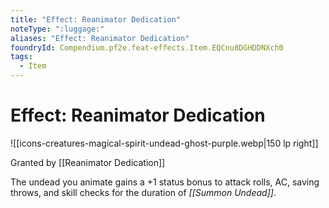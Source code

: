 ```yaml
---
title: "Effect: Reanimator Dedication"
noteType: ":luggage:"
aliases: "Effect: Reanimator Dedication"
foundryId: Compendium.pf2e.feat-effects.Item.EQCnu8DGHDDNXch0
tags:
  - Item
---
```


# Effect: Reanimator Dedication
![[icons-creatures-magical-spirit-undead-ghost-purple.webp|150 lp right]]

Granted by [[Reanimator Dedication]]

The undead you animate gains a +1 status bonus to attack rolls, AC, saving throws, and skill checks for the duration of _[[Summon Undead]]_.
